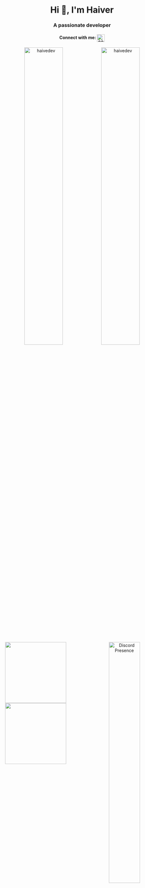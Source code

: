 <h1 align="center">Hi 👋, I'm Haiver</h1>
    <h3 align="center">A passionate developer</h3>

<h4 align="center">Connect with me:
    <a href="https://discord.com/users/897660552892002304" target="blank"><img align="center"
        src="https://assets-global.website-files.com/6257adef93867e50d84d30e2/636e0a6ca814282eca7172c6_icon_clyde_white_RGB.svg"
        alt="897660552892002304" height="25" width="25" />
    </a>
</h4>

<div align="center">
    <img src="https://github-readme-stats.vercel.app/api?username=haivedev&show_icons=true&theme=midnight-purple&layout=pie" alt="haivedev" style="float: left; width: 50%;" />
<img src="https://github-readme-stats.vercel.app/api/top-langs/?username=haivedev&layout=donut-vertical" alt="haivedev" style="float: left; width: 50%;" />
</div>


<div align="center">
    <a href="https://discord.com/users/897660552892002304">
        <img src="https://lanyard.cnrad.dev/api/897660552892002304" alt="Discord Presence" style="float: right; width: 45%;" />
    </a>
</div>
<a href="https://github.com/anuraghazra/github-readme-stats">
  <img height=200 align="center" src="https://github-readme-stats.vercel.app/api?haivedev=anuraghazra" />
</a>
<a href="https://github.com/anuraghazra/convoychat">
  <img height=200 align="center" src="https://github-readme-stats.vercel.app/api/top-langs?username=haivedev&layout=compact&langs_count=8&card_width=320" />
</a>
